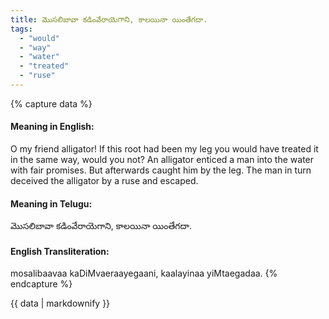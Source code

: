 ```yaml
---
title: మొసలిబావా కడింవేరాయెగాని, కాలయినా యింతేగదా.
tags:
  - "would"
  - "way"
  - "water"
  - "treated"
  - "ruse"
---
```


{% capture data %}
#### Meaning in English:
O my friend alligator! If this root had been my leg you would have treated it in the same way, would you not?
An alligator enticed a man into the water with fair promises. But afterwards caught him by the leg. The man in turn deceived the alligator by a ruse and escaped.

#### Meaning in Telugu:
మొసలిబావా కడింవేరాయెగాని, కాలయినా యింతేగదా.

#### English Transliteration:
mosalibaavaa kaDiMvaeraayegaani, kaalayinaa yiMtaegadaa.
{% endcapture %}

<div class="notice">{{ data | markdownify }}</div>

